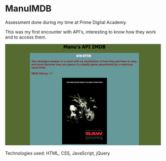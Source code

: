 # ManuIMDB

Assessment done during my time at Prime Digital Academy.

This was my first encounter with API's, interesting  to know how they work and to access them.

<img src = "https://github.com/TheManuGarcia/ManuIMDB/blob/master/screenshot.png"/>

Technologies used: HTML, CSS, JavaScript, jQuery
